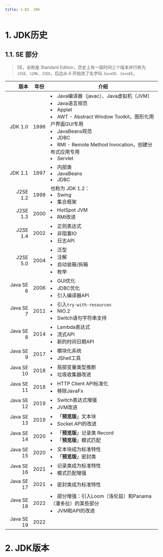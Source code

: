 ```yaml
---
title: 1-02. JDK
---
```


# 1. JDK历史

## 1.1. SE 部分

> SE，全称是 Standard Edition，历史上有一段时间三个版本并行称为 `J2SE、J2ME、J2EE`，后边从 6 开始改了名字叫 `JavaSE、JavaEE`。

|版本|年份|介绍|
|---:|:---:|---|
| JDK 1.0 | 1996 | <li>Java编译器（javac）、Java虚拟机（JVM）<li>Java语言规范<li>Applet<li>AWT - Abstract Window Toolkit，图形化用户界面GUI专用<li>JavaBeans规范<li>JDBC<li>RMI - Remote Method Invocation，创建分布式应用专用<li>Servlet
|JDK 1.1|1997|<li>内部类</li><li>JavaBeans</li><li>JDBC</li>
|J2SE 1.2|1998|也称为 JDK 1.2：<br><li>Swing</li><li>集合框架</li>
|J2SE 1.3|2000|<li>HotSpot JVM</li><li>RMI改进</li>
|J2SE 1.4|2002|<li>正则表达式</li><li>非阻塞IO</li><li>日志API</li>
|J2SE 5.0|2004|<li>泛型</li><li>注解</li><li>自动装箱/拆箱</li><li>枚举</li>
|Java SE 6|2006|<li>GUI优化</li><li>JDBC优化</li><li>引入编译器API</li>
|Java SE 7|2011|<li>引入`try-with-resources` </li><li>NIO.2</li><li>Switch语句字符串支持</li>
|Java SE 8|2014|<li>Lambda表达式</li><li>流式API</li><li>新的时间日期API</li>
|Java SE 9|2017|<li>模块化系统</li><li>JShell工具</li>
|Java SE 10|2018|<li>局部变量类型推断</li><li>垃圾收集器改进</li>
|Java SE 11|2018|<li>HTTP Client API标准化</li><li>移除JavaFx</li>
|Java SE 12|2019|<li>Switch表达式增强</li><li>JVM改进</li>
|Java SE 13|2019|<li>「**预览版**」文本块</li><li>Socket API的改进</li>
|Java SE 14|2020|<li>「**预览版**」记录类 Record</li><li>「**预览版**」模式匹配</li>
|Java SE 15|2020|<li>文本块成为标准特性</li><li>「**预览版**」密封类</li>
|Java SE 16|2021|<li>记录类成为标准特性</li><li>模式匹配增强</li>
|Java SE 17|2021|<li>密封类成为标准特性</li>
|Java SE 18|2022|<li>部分增强：引入Loom（洛伦兹）和Panama（潘多拉）的某些部分</li><li>JVM和API的改进</li>
|Java SE 19|2022|

# 2. JDK版本